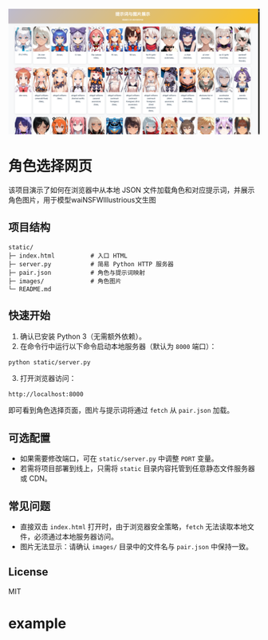 ![展示图片](./show_case.png)
# 角色选择网页

该项目演示了如何在浏览器中从本地 JSON 文件加载角色和对应提示词，并展示角色图片，用于模型waiNSFWIllustrious文生图


## 项目结构

```
static/
├─ index.html          # 入口 HTML
├─ server.py           # 简易 Python HTTP 服务器
├─ pair.json           # 角色与提示词映射
├─ images/             # 角色图片
└─ README.md
```

## 快速开始

1. 确认已安装 Python 3（无需额外依赖）。
2. 在命令行中运行以下命令启动本地服务器（默认为 `8000` 端口）：

```bash
python static/server.py
```

3. 打开浏览器访问：

```
http://localhost:8000
```

即可看到角色选择页面，图片与提示词将通过 `fetch` 从 `pair.json` 加载。

## 可选配置

- 如果需要修改端口，可在 `static/server.py` 中调整 `PORT` 变量。
- 若需将项目部署到线上，只需将 `static` 目录内容托管到任意静态文件服务器或 CDN。

## 常见问题

- 直接双击 `index.html` 打开时，由于浏览器安全策略，`fetch` 无法读取本地文件，必须通过本地服务器访问。
- 图片无法显示：请确认 `images/` 目录中的文件名与 `pair.json` 中保持一致。

## License

MIT
# example

